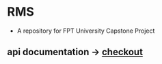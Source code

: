 # RMS
- A repository for FPT University Capstone Project

## api documentation -> [checkout](https://tuannm99.github.io/RMS/)
